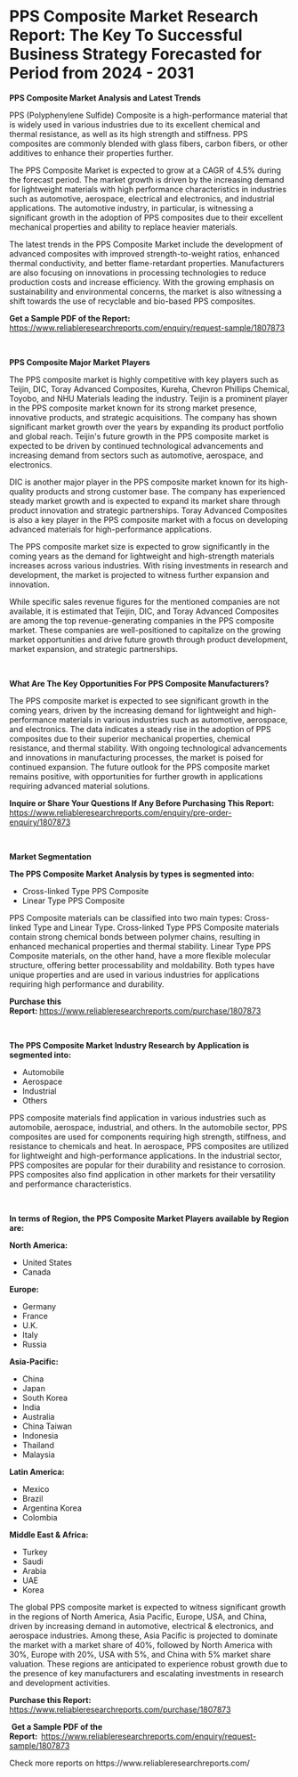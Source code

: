 <p><h1>PPS Composite Market Research Report: The Key To Successful Business Strategy Forecasted for Period from 2024 - 2031</h1></p><p><strong>PPS Composite Market Analysis and Latest Trends</strong></p>
<p><p>PPS (Polyphenylene Sulfide) Composite is a high-performance material that is widely used in various industries due to its excellent chemical and thermal resistance, as well as its high strength and stiffness. PPS composites are commonly blended with glass fibers, carbon fibers, or other additives to enhance their properties further.</p><p>The PPS Composite Market is expected to grow at a CAGR of 4.5% during the forecast period. The market growth is driven by the increasing demand for lightweight materials with high performance characteristics in industries such as automotive, aerospace, electrical and electronics, and industrial applications. The automotive industry, in particular, is witnessing a significant growth in the adoption of PPS composites due to their excellent mechanical properties and ability to replace heavier materials.</p><p>The latest trends in the PPS Composite Market include the development of advanced composites with improved strength-to-weight ratios, enhanced thermal conductivity, and better flame-retardant properties. Manufacturers are also focusing on innovations in processing technologies to reduce production costs and increase efficiency. With the growing emphasis on sustainability and environmental concerns, the market is also witnessing a shift towards the use of recyclable and bio-based PPS composites.</p></p>
<p><strong>Get a Sample PDF of the Report:&nbsp;</strong> <a href="https://www.reliableresearchreports.com/enquiry/request-sample/1807873">https://www.reliableresearchreports.com/enquiry/request-sample/1807873</a></p>
<p>&nbsp;</p>
<p><strong>PPS Composite Major Market Players</strong></p>
<p><p>The PPS composite market is highly competitive with key players such as Teijin, DIC, Toray Advanced Composites, Kureha, Chevron Phillips Chemical, Toyobo, and NHU Materials leading the industry. Teijin is a prominent player in the PPS composite market known for its strong market presence, innovative products, and strategic acquisitions. The company has shown significant market growth over the years by expanding its product portfolio and global reach. Teijin's future growth in the PPS composite market is expected to be driven by continued technological advancements and increasing demand from sectors such as automotive, aerospace, and electronics.</p><p>DIC is another major player in the PPS composite market known for its high-quality products and strong customer base. The company has experienced steady market growth and is expected to expand its market share through product innovation and strategic partnerships. Toray Advanced Composites is also a key player in the PPS composite market with a focus on developing advanced materials for high-performance applications.</p><p>The PPS composite market size is expected to grow significantly in the coming years as the demand for lightweight and high-strength materials increases across various industries. With rising investments in research and development, the market is projected to witness further expansion and innovation.</p><p>While specific sales revenue figures for the mentioned companies are not available, it is estimated that Teijin, DIC, and Toray Advanced Composites are among the top revenue-generating companies in the PPS composite market. These companies are well-positioned to capitalize on the growing market opportunities and drive future growth through product development, market expansion, and strategic partnerships.</p></p>
<p>&nbsp;</p>
<p><strong>What Are The Key Opportunities For PPS Composite Manufacturers?</strong></p>
<p><p>The PPS composite market is expected to see significant growth in the coming years, driven by the increasing demand for lightweight and high-performance materials in various industries such as automotive, aerospace, and electronics. The data indicates a steady rise in the adoption of PPS composites due to their superior mechanical properties, chemical resistance, and thermal stability. With ongoing technological advancements and innovations in manufacturing processes, the market is poised for continued expansion. The future outlook for the PPS composite market remains positive, with opportunities for further growth in applications requiring advanced material solutions.</p></p>
<p><strong>Inquire or Share Your Questions If Any Before Purchasing This Report:</strong> <a href="https://www.reliableresearchreports.com/enquiry/pre-order-enquiry/1807873">https://www.reliableresearchreports.com/enquiry/pre-order-enquiry/1807873</a></p>
<p>&nbsp;</p>
<p><strong>Market Segmentation</strong></p>
<p><strong>The PPS Composite Market Analysis by types is segmented into:</strong></p>
<p><ul><li>Cross-linked Type PPS Composite</li><li>Linear Type PPS Composite</li></ul></p>
<p><p>PPS Composite materials can be classified into two main types: Cross-linked Type and Linear Type. Cross-linked Type PPS Composite materials contain strong chemical bonds between polymer chains, resulting in enhanced mechanical properties and thermal stability. Linear Type PPS Composite materials, on the other hand, have a more flexible molecular structure, offering better processability and moldability. Both types have unique properties and are used in various industries for applications requiring high performance and durability.</p></p>
<p><strong>Purchase this Report:&nbsp;</strong><a href="https://www.reliableresearchreports.com/purchase/1807873">https://www.reliableresearchreports.com/purchase/1807873</a></p>
<p>&nbsp;</p>
<p><strong>The PPS Composite Market Industry Research by Application is segmented into:</strong></p>
<p><ul><li>Automobile</li><li>Aerospace</li><li>Industrial</li><li>Others</li></ul></p>
<p><p>PPS composite materials find application in various industries such as automobile, aerospace, industrial, and others. In the automobile sector, PPS composites are used for components requiring high strength, stiffness, and resistance to chemicals and heat. In aerospace, PPS composites are utilized for lightweight and high-performance applications. In the industrial sector, PPS composites are popular for their durability and resistance to corrosion. PPS composites also find application in other markets for their versatility and performance characteristics.</p></p>
<p>&nbsp;</p>
<p><strong>In terms of Region, the PPS Composite Market Players available by Region are:</strong></p>
<p>
    <p> <strong> North America: </strong>
        <ul>
            <li>United States</li>
            <li>Canada</li>
        </ul>
        </p> 
    <p> <strong> Europe: </strong>
        <ul>
            <li>Germany</li>
            <li>France</li>
            <li>U.K.</li>
            <li>Italy</li>
            <li>Russia</li>
        </ul>
        </p> 
    <p> <strong> Asia-Pacific: </strong>
        <ul>
            <li>China</li>
            <li>Japan</li>
            <li>South Korea</li>
            <li>India</li>
            <li>Australia</li>
            <li>China Taiwan</li>
            <li>Indonesia</li>
            <li>Thailand</li>
            <li>Malaysia</li>
        </ul>
        </p> 
    <p> <strong> Latin America: </strong>
        <ul>
            <li>Mexico</li>
            <li>Brazil</li>
            <li>Argentina Korea</li>
            <li>Colombia</li>
        </ul>
        </p> 
    <p> <strong> Middle East & Africa: </strong>
        <ul>
            <li>Turkey</li>
            <li>Saudi</li>
            <li>Arabia</li>
            <li>UAE</li>
            <li>Korea</li>
        </ul>
    </p>
    </p>
<p><p>The global PPS composite market is expected to witness significant growth in the regions of North America, Asia Pacific, Europe, USA, and China, driven by increasing demand in automotive, electrical & electronics, and aerospace industries. Among these, Asia Pacific is projected to dominate the market with a market share of 40%, followed by North America with 30%, Europe with 20%, USA with 5%, and China with 5% market share valuation. These regions are anticipated to experience robust growth due to the presence of key manufacturers and escalating investments in research and development activities.</p></p>
<p><strong>Purchase this Report: </strong><a href="https://www.reliableresearchreports.com/purchase/1807873">https://www.reliableresearchreports.com/purchase/1807873</a></p>
<p>&nbsp;<strong>Get a Sample PDF of the Report:&nbsp;&nbsp;</strong><a href="https://www.reliableresearchreports.com/enquiry/request-sample/1807873">https://www.reliableresearchreports.com/enquiry/request-sample/1807873</a></p>
<p><strong></strong></p>
<p>Check more reports on https://www.reliableresearchreports.com/</p>